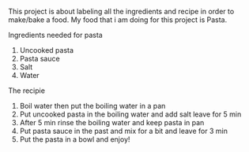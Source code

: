 This project is about labeling all the ingredients and recipe in order to make/bake a food. My food that i am doing for this project is Pasta.

Ingredients needed for pasta
1. Uncooked pasta 
2. Pasta sauce 
3. Salt
4. Water

The recipie
1. Boil water then put the boiling water in a pan
2. Put uncooked pasta in the boiling water and add salt leave for 5 min
3. After 5 min rinse the boiling water and keep pasta in pan
4. Put pasta sauce in the past and mix for a bit and leave for 3 min
5. Put the pasta in a bowl and enjoy!
